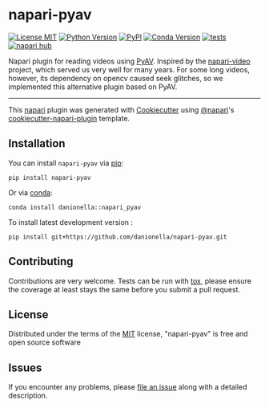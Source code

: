 # napari-pyav

[![License MIT](https://img.shields.io/pypi/l/napari-pyav.svg?color=green)](https://github.com/danionella/napari-pyav/raw/main/LICENSE)
[![Python Version](https://img.shields.io/pypi/pyversions/napari-pyav.svg?color=green)](https://python.org)
[![PyPI](https://img.shields.io/pypi/v/napari-pyav.svg?color=green)](https://pypi.org/project/napari-pyav)
[![Conda Version](https://img.shields.io/conda/v/danionella/napari_pyav)](https://anaconda.org/danionella/napari_pyav)
[![tests](https://github.com/danionella/napari-pyav/workflows/tests/badge.svg)](https://github.com/danionella/napari-pyav/actions)
[![napari hub](https://img.shields.io/endpoint?url=https://api.napari-hub.org/shields/napari-pyav)](https://napari-hub.org/plugins/napari-pyav)

Napari plugin for reading videos using [PyAV](https://github.com/PyAV-Org/PyAV). Inspired by the [napari-video](https://github.com/janclemenslab/napari-video) project, which served us very well for many years. For some long videos, however, its dependency on opencv caused seek glitches, so we implemented this alternative plugin based on PyAV.

----------------------------------

This [napari] plugin was generated with [Cookiecutter] using [@napari]'s [cookiecutter-napari-plugin] template.

<!--
Don't miss the full getting started guide to set up your new package:
https://github.com/napari/cookiecutter-napari-plugin#getting-started

and review the napari docs for plugin developers:
https://napari.org/stable/plugins/index.html
-->

## Installation

You can install `napari-pyav` via [pip]:

    pip install napari-pyav


Or via [conda](https://github.com/conda-forge/miniforge?tab=readme-ov-file#miniforge): 

    conda install danionella::napari_pyav


To install latest development version :

    pip install git+https://github.com/danionella/napari-pyav.git


## Contributing

Contributions are very welcome. Tests can be run with [tox], please ensure
the coverage at least stays the same before you submit a pull request.

## License

Distributed under the terms of the [MIT] license,
"napari-pyav" is free and open source software

## Issues

If you encounter any problems, please [file an issue] along with a detailed description.

[napari]: https://github.com/napari/napari
[Cookiecutter]: https://github.com/audreyr/cookiecutter
[@napari]: https://github.com/napari
[MIT]: http://opensource.org/licenses/MIT
[BSD-3]: http://opensource.org/licenses/BSD-3-Clause
[GNU GPL v3.0]: http://www.gnu.org/licenses/gpl-3.0.txt
[GNU LGPL v3.0]: http://www.gnu.org/licenses/lgpl-3.0.txt
[Apache Software License 2.0]: http://www.apache.org/licenses/LICENSE-2.0
[Mozilla Public License 2.0]: https://www.mozilla.org/media/MPL/2.0/index.txt
[cookiecutter-napari-plugin]: https://github.com/napari/cookiecutter-napari-plugin

[file an issue]: https://github.com/danionella/napari-pyav/issues

[napari]: https://github.com/napari/napari
[tox]: https://tox.readthedocs.io/en/latest/
[pip]: https://pypi.org/project/pip/
[PyPI]: https://pypi.org/
